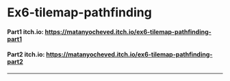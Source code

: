 # Ex6-tilemap-pathfinding
#### Part1 itch.io:   https://matanyocheved.itch.io/ex6-tilemap-pathfinding-part1
#### Part2 itch.io:   https://matanyocheved.itch.io/ex6-tilemap-pathfinding-part2

---


